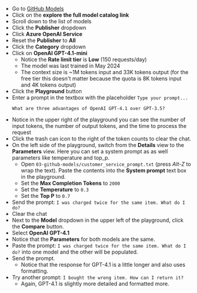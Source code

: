 * Go to [GitHub Models](https://gh.io/models)
* Click on the **explore the full model catalog link**
* Scroll down to the list of models
* Click the **Publisher** dropdown
* Click **Azure OpenAI Service**
* Reset the **Publisher** to **All**
* Click the **Category** dropdown
* Click on **OpenAI GPT-4.1-mini**
    * Notice the **Rate limit tier** is **Low** (150 requests/day)
    * The model was last trained in May 2024
    * The context size is ~1M tokens input and 33K tokens output (for the free tier this doesn't matter because the quota is 8K tokens input and 4K tokens output)
* Click the **Playground** button
* Enter a prompt in the textbox with the placeholder `Type your prompt...`
    ```
    What are three advantages of OpenAI GPT-4.1 over GPT-3.5?
    ```
* Notice in the upper right of the playground you can see the number of input tokens, the number of output tokens, and the time to process the request
* Click the trash can icon to the right of the token counts to clear the chat.
* On the left side of the playground, switch from the **Details** view to the **Parameters** view.  Here you can set a system prompt as as well parameters like temperature and top_p.
    * Open `03-github-models/customer_service_prompt.txt` (press *Alt-Z* to wrap the text). Paste the contents into the **System prompt** text box in the playground.
    * Set the **Max Completion Tokens** to `2000`
    * Set the **Temperature** to `0.3`
    * Set the **Top P** to `0.7`
* Send the prompt: `I was charged twice for the same item. What do I do?`
* Clear the chat
* Next to the **Model** dropdown in the upper left of the playground, click the **Compare** button.
* Select **OpenAI GPT-4.1**
* Notice that the **Parameters** for both models are the same.
* Paste the prompt: `I was charged twice for the same item. What do I do?` into one model and the other will be populated.
* Send the prompt.
    * Notice that the response for GPT-4.1 is a little longer and also uses formatting.
* Try another prompt: `I bought the wrong item. How can I return it?`
    * Again, GPT-4.1 is slightly more detailed and formatted more.